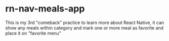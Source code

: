 # rn-nav-meals-app

This is my 3rd "comeback" practice to learn more about React Native, it can show any meals within category and mark one or more meal as favorite and place it on "favorite menu" 
